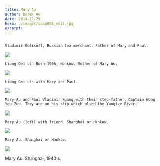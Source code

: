 ```yaml
---
title: Mary Au
author: Derek Au
date: 2014-12-29
hero: ./images/scan005_edit.jpg
excerpt: 
---
```


![]()
    
    Vladimir Golikoff, Russian tea merchant. Father of Mary and Paul.
    
![](./images/scan048_6_edit.jpg)
    
    Liang Oei Lin Born 1906, Hankow. Mother of Mary Au.
    
![](./images/scan040_1-Edit.jpg)
    
    Liang Oei Lin with Mary and Paul.
    
![](./images/scan012.jpg)
    
    Mary Au and Paul Vladimir Huang with their step-father, Captain Wong You Zee. They are on his ship which plied the Yangtze River.
    
![](./images/scan038_6-Edit.jpg)
    
    Mary Au (left) with friend. Shanghai or Hankow.
    
![](./images/scan019_3edit.jpg)
    
    Mary Au. Shanghai or Hankow.
    

![](./images/scan046_1-Edit.jpg)

Mary Au. Shanghai, 1940's.

